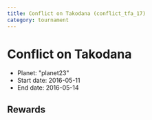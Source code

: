 ```yaml
---
title: Conflict on Takodana (conflict_tfa_17)
category: tournament
---
```

# Conflict on Takodana

  * Planet: "planet23"
  * Start date: 2016-05-11
  * End date: 2016-05-14

## Rewards

